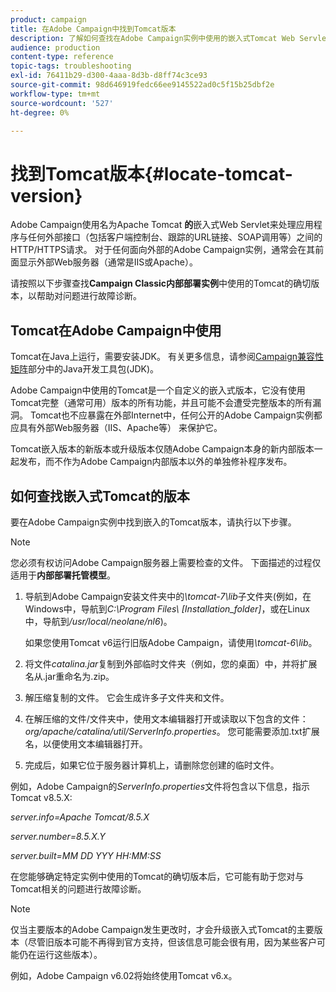 ```yaml
---
product: campaign
title: 在Adobe Campaign中找到Tomcat版本
description: 了解如何查找在Adobe Campaign实例中使用的嵌入式Tomcat Web Servlet的当前版本。
audience: production
content-type: reference
topic-tags: troubleshooting
exl-id: 76411b29-d300-4aaa-8d3b-d8ff74c3ce93
source-git-commit: 98d646919fedc66ee9145522ad0c5f15b25dbf2e
workflow-type: tm+mt
source-wordcount: '527'
ht-degree: 0%

---
```


# 找到Tomcat版本{#locate-tomcat-version}

Adobe Campaign使用名为Apache Tomcat **的**&#x200B;嵌入式Web Servlet来处理应用程序与任何外部接口（包括客户端控制台、跟踪的URL链接、SOAP调用等）之间的HTTP/HTTPS请求。 对于任何面向外部的Adobe Campaign实例，通常会在其前面显示外部Web服务器（通常是IIS或Apache）。

请按照以下步骤查找&#x200B;**Campaign Classic内部部署实例**&#x200B;中使用的Tomcat的确切版本，以帮助对问题进行故障诊断。

## Tomcat在Adobe Campaign中使用

Tomcat在Java上运行，需要安装JDK。 有关更多信息，请参阅[Campaign兼容性矩阵](../../rn/using/compatibility-matrix.md)部分中的Java开发工具包(JDK)。

Adobe Campaign中使用的Tomcat是一个自定义的嵌入式版本，它没有使用Tomcat完整（通常可用）版本的所有功能，并且可能不会遭受完整版本的所有漏洞。 Tomcat也不应暴露在外部Internet中，任何公开的Adobe Campaign实例都应具有外部Web服务器（IIS、Apache等） 来保护它。

Tomcat嵌入版本的新版本或升级版本仅随Adobe Campaign本身的新内部版本一起发布，而不作为Adobe Campaign内部版本以外的单独修补程序发布。

## 如何查找嵌入式Tomcat的版本

要在Adobe Campaign实例中找到嵌入的Tomcat版本，请执行以下步骤。

>[!NOTE]
>
>您必须有权访问Adobe Campaign服务器上需要检查的文件。 下面描述的过程仅适用于&#x200B;**内部部署托管模型**。

1. 导航到Adobe Campaign安装文件夹中的&#x200B;*\tomcat-7\lib*&#x200B;子文件夹(例如，在Windows中，导航到&#x200B;*C:\Program Files\ [Installation_folder]*，或在Linux中，导航到&#x200B;*/usr/local/neolane/nl6*)。

   如果您使用Tomcat v6运行旧版Adobe Campaign，请使用&#x200B;*\tomcat-6\lib*。

1. 将文件&#x200B;*catalina.jar*&#x200B;复制到外部临时文件夹（例如，您的桌面）中，并将扩展名从.jar重命名为.zip。

1. 解压缩复制的文件。 它会生成许多子文件夹和文件。

1. 在解压缩的文件/文件夹中，使用文本编辑器打开或读取以下包含的文件：*org/apache/catalina/util/ServerInfo.properties*。 您可能需要添加.txt扩展名，以便使用文本编辑器打开。

1. 完成后，如果它位于服务器计算机上，请删除您创建的临时文件。

例如，Adobe Campaign的&#x200B;*ServerInfo.properties*&#x200B;文件将包含以下信息，指示Tomcat v8.5.X:

*server.info=Apache Tomcat/8.5.X*

*server.number=8.5.X.Y*

*server.built=MM DD YYY HH:MM:SS*

在您能够确定特定实例中使用的Tomcat的确切版本后，它可能有助于您对与Tomcat相关的问题进行故障诊断。

>[!NOTE]
>
>仅当主要版本的Adobe Campaign发生更改时，才会升级嵌入式Tomcat的主要版本（尽管旧版本可能不再得到官方支持，但该信息可能会很有用，因为某些客户可能仍在运行这些版本）。
>
>例如，Adobe Campaign v6.02将始终使用Tomcat v6.x。
